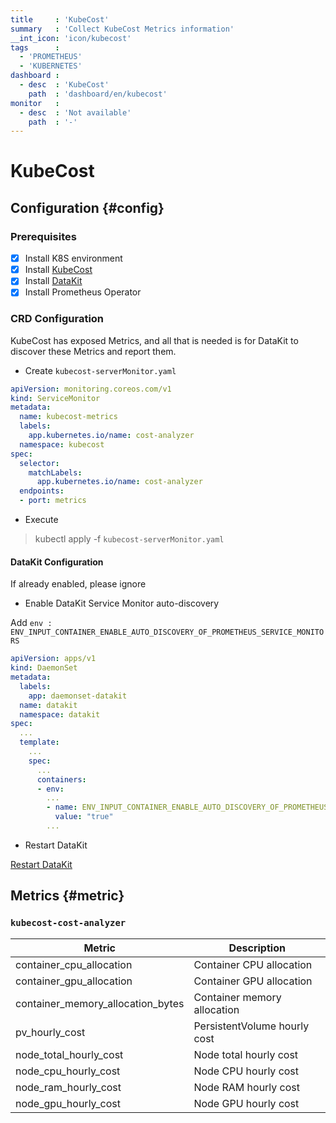 ```yaml
---
title     : 'KubeCost'
summary   : 'Collect KubeCost Metrics information'
__int_icon: 'icon/kubecost'
tags      :
  - 'PROMETHEUS'
  - 'KUBERNETES'
dashboard :
  - desc  : 'KubeCost'
    path  : 'dashboard/en/kubecost'
monitor   :
  - desc  : 'Not available'
    path  : '-'
---
```



<!-- markdownlint-disable MD025 -->
# KubeCost
<!-- markdownlint-enable -->

## Configuration {#config}

### Prerequisites

- [x] Install K8S environment
- [x] Install [KubeCost](https://docs.kubecost.com/install-and-configure/install)
- [x] Install [DataKit](../datakit/datakit-daemonset-deploy.md)
- [x] Install Prometheus Operator

### CRD Configuration

KubeCost has exposed Metrics, and all that is needed is for DataKit to discover these Metrics and report them.

- Create `kubecost-serverMonitor.yaml`

```yaml
apiVersion: monitoring.coreos.com/v1
kind: ServiceMonitor
metadata:
  name: kubecost-metrics
  labels:
    app.kubernetes.io/name: cost-analyzer
  namespace: kubecost
spec:
  selector:
    matchLabels:
      app.kubernetes.io/name: cost-analyzer
  endpoints:
  - port: metrics
```

- Execute

> kubectl apply  -f `kubecost-serverMonitor.yaml`

#### DataKit Configuration

If already enabled, please ignore

- Enable DataKit Service Monitor auto-discovery

Add `env : ENV_INPUT_CONTAINER_ENABLE_AUTO_DISCOVERY_OF_PROMETHEUS_SERVICE_MONITORS`

```yaml
apiVersion: apps/v1
kind: DaemonSet
metadata:
  labels:
    app: daemonset-datakit
  name: datakit
  namespace: datakit
spec:
  ...
  template:
    ...
    spec:
      ...
      containers:
      - env:
        ...
        - name: ENV_INPUT_CONTAINER_ENABLE_AUTO_DISCOVERY_OF_PROMETHEUS_SERVICE_MONITORS
          value: "true"
        ...
```

- Restart DataKit

[Restart DataKit](../datakit/datakit-service-how-to.md#manage-service)

## Metrics {#metric}

### `kubecost-cost-analyzer`

| Metric | Description |
| --- | --- |
| container_cpu_allocation | Container CPU allocation |
| container_gpu_allocation | Container GPU allocation |
| container_memory_allocation_bytes | Container memory allocation |
| pv_hourly_cost | PersistentVolume hourly cost |
| node_total_hourly_cost | Node total hourly cost |
| node_cpu_hourly_cost | Node CPU hourly cost |
| node_ram_hourly_cost | Node RAM hourly cost |
| node_gpu_hourly_cost | Node GPU hourly cost |